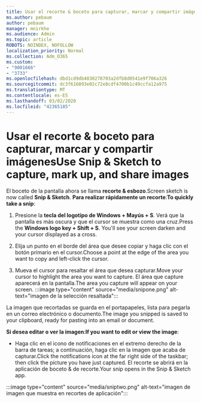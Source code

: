 ```yaml
---
title: Usar el recorte & boceto para capturar, marcar y compartir imágenes
ms.author: pebaum
author: pebaum
manager: mnirkhe
ms.audience: Admin
ms.topic: article
ROBOTS: NOINDEX, NOFOLLOW
localization_priority: Normal
ms.collection: Adm_O365
ms.custom:
- "9001666"
- "3733"
ms.openlocfilehash: dbd1cd9db4830278703a2dfb8d0541e9f706a326
ms.sourcegitcommit: dc3f616893e02c72e8cdf4700b1c49ccfa12a975
ms.translationtype: MT
ms.contentlocale: es-ES
ms.lasthandoff: 03/02/2020
ms.locfileid: "42365185"
---
```

# <a name="use-snip--sketch-to-capture-mark-up-and-share-images"></a><span data-ttu-id="477b1-102">Usar el recorte & boceto para capturar, marcar y compartir imágenes</span><span class="sxs-lookup"><span data-stu-id="477b1-102">Use Snip & Sketch to capture, mark up, and share images</span></span>

<span data-ttu-id="477b1-103">El boceto de la pantalla ahora se llama **recorte & esbozo**.</span><span class="sxs-lookup"><span data-stu-id="477b1-103">Screen sketch is now called **Snip & Sketch**.</span></span> <span data-ttu-id="477b1-104">**Para realizar rápidamente un recorte**:</span><span class="sxs-lookup"><span data-stu-id="477b1-104">**To quickly take a snip**:</span></span>

1. <span data-ttu-id="477b1-105">Presione la **tecla del logotipo de Windows + Mayús + S**. Verá que la pantalla es más oscura y que el cursor se muestra como una cruz.</span><span class="sxs-lookup"><span data-stu-id="477b1-105">Press the **Windows logo key + Shift + S**. You'll see your screen darken and your cursor displayed as a cross.</span></span> 

2. <span data-ttu-id="477b1-106">Elija un punto en el borde del área que desee copiar y haga clic con el botón primario en el cursor.</span><span class="sxs-lookup"><span data-stu-id="477b1-106">Choose a point at the edge of the area you want to copy and left-click the cursor.</span></span> 

3. <span data-ttu-id="477b1-107">Mueva el cursor para resaltar el área que desea capturar.</span><span class="sxs-lookup"><span data-stu-id="477b1-107">Move your cursor to highlight the area you want to capture.</span></span> <span data-ttu-id="477b1-108">El área que capture aparecerá en la pantalla.</span><span class="sxs-lookup"><span data-stu-id="477b1-108">The area you capture will appear on your screen.</span></span>
:::image type="content" source="media/snipone.png" alt-text="imagen de la selección resaltada":::

<span data-ttu-id="477b1-110">La imagen que recortadas se guarda en el portapapeles, lista para pegarla en un correo electrónico o documento.</span><span class="sxs-lookup"><span data-stu-id="477b1-110">The image you snipped is saved to your clipboard, ready for pasting into an email or document.</span></span> 

<span data-ttu-id="477b1-111">**Si desea editar o ver la imagen**:</span><span class="sxs-lookup"><span data-stu-id="477b1-111">**If you want to edit or view the image**:</span></span> 

- <span data-ttu-id="477b1-112">Haga clic en el icono de notificaciones en el extremo derecho de la barra de tareas; a continuación, haga clic en la imagen que acaba de capturar.</span><span class="sxs-lookup"><span data-stu-id="477b1-112">Click the notifications icon at the far right side of the taskbar; then click the picture you have just captured.</span></span> <span data-ttu-id="477b1-113">El recorte se abrirá en la aplicación de boceto & de recorte.</span><span class="sxs-lookup"><span data-stu-id="477b1-113">Your snip opens in the Snip & Sketch app.</span></span>

:::image type="content" source="media/sniptwo.png" alt-text="imagen de imagen que muestra en recortes de aplicación":::